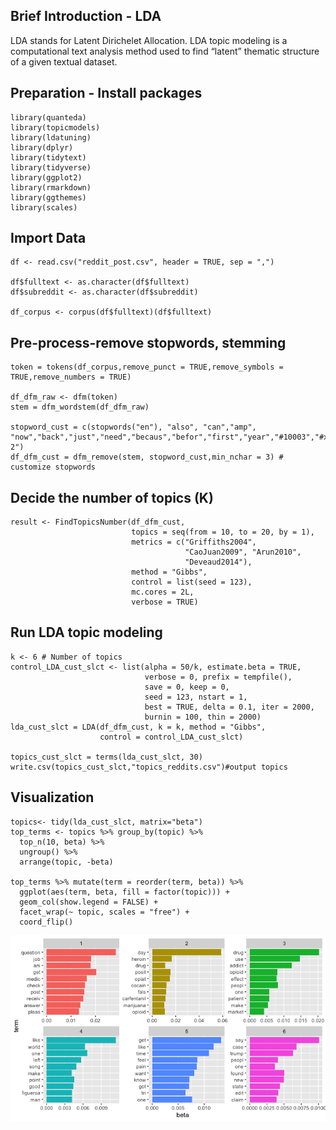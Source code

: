 Brief Introduction - LDA
----------------
LDA stands for Latent Dirichelet Allocation. LDA topic modeling is a computational text analysis method used to find “latent” thematic structure of a given textual dataset.

Preparation - Install packages
----------------
<pre class="r"><code>library(quanteda)
library(topicmodels)
library(ldatuning)
library(dplyr)
library(tidytext)
library(tidyverse)
library(ggplot2)
library(rmarkdown)
library(ggthemes)
library(scales)</code></pre>

Import Data
----------------
<pre class="r"><code>df <- read.csv("reddit_post.csv", header = TRUE, sep = ",")

df$fulltext <- as.character(df$fulltext)
df$subreddit <- as.character(df$subreddit)

df_corpus <- corpus(df$fulltext)(df$fulltext)</code></pre>

Pre-process-remove stopwords, stemming
----------------
<pre class="r"><code>token = tokens(df_corpus,remove_punct = TRUE,remove_symbols = TRUE,remove_numbers = TRUE)

df_dfm_raw <- dfm(token)
stem = dfm_wordstem(df_dfm_raw)

stopword_cust = c(stopwords("en"), "also", "can","amp", "now","back","just","need","becaus","befor","first","year","#10003","#x200b","around","away","didn","etc","even","everyon","fuck","includ","may","month","next","part","right","still","til","titl","vudu","well","whi","you'r","i'v","1-2")
df_dfm_cust = dfm_remove(stem, stopword_cust,min_nchar = 3) # customize stopwords</code></pre>

Decide the number of topics (K)
----------------
<pre class="r"><code>result <- FindTopicsNumber(df_dfm_cust, 
                           topics = seq(from = 10, to = 20, by = 1),
                           metrics = c("Griffiths2004", 
                                       "CaoJuan2009", "Arun2010", 
                                       "Deveaud2014"),
                           method = "Gibbs", 
                           control = list(seed = 123), 
                           mc.cores = 2L, 
                           verbose = TRUE)</code></pre>

Run LDA topic modeling
----------------
<pre class="r"><code>k <- 6 # Number of topics
control_LDA_cust_slct <- list(alpha = 50/k, estimate.beta = TRUE, 
                              verbose = 0, prefix = tempfile(), 
                              save = 0, keep = 0, 
                              seed = 123, nstart = 1, 
                              best = TRUE, delta = 0.1, iter = 2000, 
                              burnin = 100, thin = 2000)
lda_cust_slct = LDA(df_dfm_cust, k = k, method = "Gibbs", 
                    control = control_LDA_cust_slct)

topics_cust_slct = terms(lda_cust_slct, 30)
write.csv(topics_cust_slct,"topics_reddits.csv")#output topics</code></pre>

Visualization
----------------
<pre class="r"><code>topics<- tidy(lda_cust_slct, matrix="beta")
top_terms <- topics %>% group_by(topic) %>%
  top_n(10, beta) %>%
  ungroup() %>%
  arrange(topic, -beta)

top_terms %>% mutate(term = reorder(term, beta)) %>%
  ggplot(aes(term, beta, fill = factor(topic))) +
  geom_col(show.legend = FALSE) +
  facet_wrap(~ topic, scales = "free") +
  coord_flip()</code></pre>
  <p align="center"><img src="Topics.png" width="650px"/></p>
